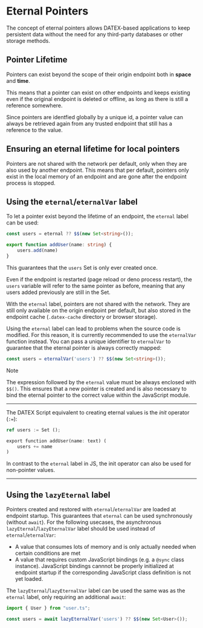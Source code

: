 # Eternal Pointers

The concept of eternal pointers allows DATEX-based applications to keep persistent data without
the need for any third-party databases or other storage methods.

## Pointer Lifetime

Pointers can exist beyond the scope of their origin endpoint both in **space** and **time**.

This means that a pointer can exist on other endpoints and keeps existing even if the original endpoint is
deleted or offline, as long as there is still a reference somewhere.

Since pointers are identfied globally by a unique id, a pointer value can always be retrieved again from any trusted endpoint that still has a reference to the value.

## Ensuring an eternal lifetime for local pointers

Pointers are not shared with the network per default, only when they are also used by another endpoint.
This means that per default, pointers only exist in the local memory of an endpoint and are gone after the endpoint process is stopped.

## Using the `eternal`/`eternalVar` label

To let a pointer exist beyond the lifetime of an endpoint, the `eternal` label can be used:

```ts
const users = eternal ?? $$(new Set<string>());

export function addUser(name: string) {
    users.add(name)
}
```

This guarantees that the `users` Set is only ever created once.

Even if the endpoint is restarted (page reload or deno process restart), the `users` variable will refer to the same pointer as before, meaning that any users added previously are still in the Set.

With the `eternal` label, pointers are not shared with the network. They are still only available on the origin endpoint per default, but also stored in the endpoint cache (`.datex-cache` directory or browser storage).

Using the `eternal` label can lead to problems when the source code is modified. 
For this reason, it is currently recommended to use the `eternalVar` function instead.
You can pass a unique identifier to `eternalVar` to guarantee that the eternal pointer is always correctly mapped:

```ts
const users = eternalVar('users') ?? $$(new Set<string>());
```


> [!NOTE]
> The expression followed by the `eternal` value must be always enclosed with `$$()`.
> This ensures that a new pointer is created and is also necessary to bind the eternal pointer to the correct value within the JavaScript module.

---
The DATEX Script equivalent to creating eternal values is the *init* operator (`:=`):
```rust
ref users := Set ();

export function addUser(name: text) (
    users += name
)
```
In contrast to the `eternal` label in JS, the init operator can also be used for non-pointer values.

---

## Using the `lazyEternal` label

Pointers created and restored with `eternal`/`eternalVar` are loaded at endpoint startup.
This guarantees that `eternal` can be used synchronously (without `await`).
For the following usecases, the asynchronous `lazyEternal`/`lazyEternalVar` label should be used instead of `eternal`/`eternalVar`:

 * A value that consumes lots of memory and is only actually needed when certain conditions are met
 * A value that requires custom JavaScript bindings (e.g. a `@sync` class instance). JavaScript bindings cannnot be properly initialized at endpoint startup if the corresponding JavaScript class definition is not yet loaded.

The `lazyEternal`/`lazyEternalVar` label can be used the same was as the `eternal` label, only requiring an additional `await`:

```ts
import { User } from "user.ts";

const users = await lazyEternalVar('users') ?? $$(new Set<User>());
```
